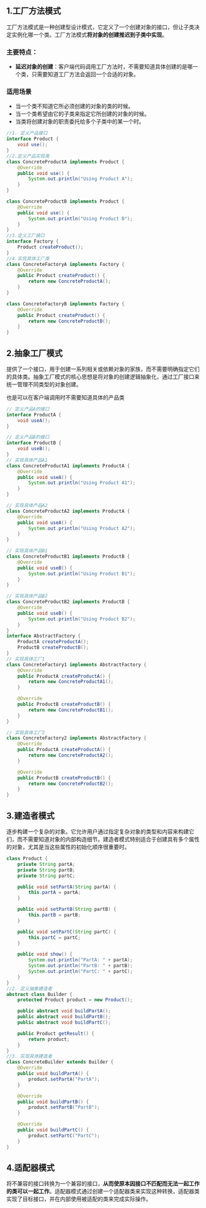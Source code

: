 ## 1.工厂方法模式

工厂方法模式是一种创建型设计模式，它定义了一个创建对象的接口，但让子类决定实例化哪一个类。工厂方法模式**将对象的创建推迟到子类中实现**。

### 主要特点：

- **延迟对象的创建**：客户端代码调用工厂方法时，不需要知道具体创建的是哪一个类，只需要知道工厂方法会返回一个合适的对象。

### 适用场景

- 当一个类不知道它所必须创建的对象的类的时候。
- 当一个类希望由它的子类来指定它所创建的对象的时候。
- 当类将创建对象的职责委托给多个子类中的某一个时。

```java
//1. 定义产品接口
interface Product {
    void use();
}
//2.定义产品实现类
class ConcreteProductA implements Product {
    @Override
    public void use() {
        System.out.println("Using Product A");
    }
}

class ConcreteProductB implements Product {
    @Override
    public void use() {
        System.out.println("Using Product B");
    }
}
//3.定义工厂接口
interface Factory {
    Product createProduct();
}
//4.实现具体工厂类
class ConcreteFactoryA implements Factory {
    @Override
    public Product createProduct() {
        return new ConcreteProductA();
    }
}

class ConcreteFactoryB implements Factory {
    @Override
    public Product createProduct() {
        return new ConcreteProductB();
    }
}
```

## 2.抽象工厂模式

提供了一个接口，用于创建一系列相关或依赖对象的家族，而不需要明确指定它们的具体类。抽象工厂模式的核心思想是将对象的创建逻辑抽象化，通过工厂接口来统一管理不同类型的对象创建。

也是可以在客户端调用时不需要知道具体的产品类

```java
// 定义产品A的接口
interface ProductA {
    void useA();
}

// 定义产品B的接口
interface ProductB {
    void useB();
}
// 实现具体产品A1
class ConcreteProductA1 implements ProductA {
    @Override
    public void useA() {
        System.out.println("Using Product A1");
    }
}

// 实现具体产品A2
class ConcreteProductA2 implements ProductA {
    @Override
    public void useA() {
        System.out.println("Using Product A2");
    }
}

// 实现具体产品B1
class ConcreteProductB1 implements ProductB {
    @Override
    public void useB() {
        System.out.println("Using Product B1");
    }
}

// 实现具体产品B2
class ConcreteProductB2 implements ProductB {
    @Override
    public void useB() {
        System.out.println("Using Product B2");
    }
}
interface AbstractFactory {
    ProductA createProductA();
    ProductB createProductB();
}
// 实现具体工厂1
class ConcreteFactory1 implements AbstractFactory {
    @Override
    public ProductA createProductA() {
        return new ConcreteProductA1();
    }

    @Override
    public ProductB createProductB() {
        return new ConcreteProductB1();
    }
}

// 实现具体工厂2
class ConcreteFactory2 implements AbstractFactory {
    @Override
    public ProductA createProductA() {
        return new ConcreteProductA2();
    }

    @Override
    public ProductB createProductB() {
        return new ConcreteProductB2();
    }
}
```

## 3.建造者模式

逐步构建一个复杂的对象。它允许用户通过指定复杂对象的类型和内容来构建它们，而不需要知道对象的内部构造细节。建造者模式特别适合于创建具有多个属性的对象，尤其是当这些属性的初始化顺序很重要时。

```java
class Product {
    private String partA;
    private String partB;
    private String partC;

    public void setPartA(String partA) {
        this.partA = partA;
    }

    public void setPartB(String partB) {
        this.partB = partB;
    }

    public void setPartC(String partC) {
        this.partC = partC;
    }

    public void show() {
        System.out.println("PartA: " + partA);
        System.out.println("PartB: " + partB);
        System.out.println("PartC: " + partC);
    }
}
//2. 定义抽象建造者
abstract class Builder {
    protected Product product = new Product();

    public abstract void buildPartA();
    public abstract void buildPartB();
    public abstract void buildPartC();

    public Product getResult() {
        return product;
    }
}
//3. 实现具体建造者
class ConcreteBuilder extends Builder {
    @Override
    public void buildPartA() {
        product.setPartA("PartA");
    }

    @Override
    public void buildPartB() {
        product.setPartB("PartB");
    }

    @Override
    public void buildPartC() {
        product.setPartC("PartC");
    }
}
```

## 4.适配器模式

将不兼容的接口转换为一个兼容的接口，**从而使原本因接口不匹配而无法一起工作的类可以一起工作**。适配器模式通过创建一个适配器类来实现这种转换，适配器类实现了目标接口，并在内部使用被适配的类来完成实际操作。